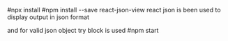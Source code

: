 #npx install
#npm install --save react-json-view
react json is been used to display output in json format

and for valid json object try block is used
#npm start
